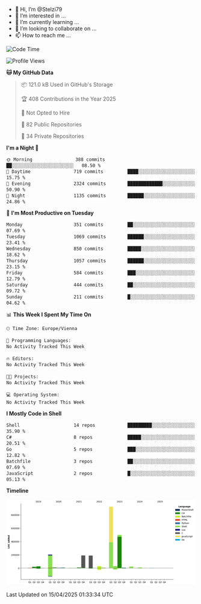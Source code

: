 - 👋 Hi, I’m @Stelzi79
- 👀 I’m interested in ...
- 🌱 I’m currently learning ...
- 💞️ I’m looking to collaborate on ...
- 📫 How to reach me ...

<!--START_SECTION:waka-->
![Code Time](http://img.shields.io/badge/Code%20Time-1%2C135%20hrs%2016%20mins-blue)

![Profile Views](http://img.shields.io/badge/Profile%20Views-0-blue)

**🐱 My GitHub Data** 

> 📦 121.0 kB Used in GitHub's Storage 
 > 
> 🏆 408 Contributions in the Year 2025
 > 
> 🚫 Not Opted to Hire
 > 
> 📜 82 Public Repositories 
 > 
> 🔑 34 Private Repositories 
 > 
**I'm a Night 🦉** 

```text
🌞 Morning                388 commits         ██░░░░░░░░░░░░░░░░░░░░░░░   08.50 % 
🌆 Daytime                719 commits         ████░░░░░░░░░░░░░░░░░░░░░   15.75 % 
🌃 Evening                2324 commits        █████████████░░░░░░░░░░░░   50.90 % 
🌙 Night                  1135 commits        ██████░░░░░░░░░░░░░░░░░░░   24.86 % 
```
📅 **I'm Most Productive on Tuesday** 

```text
Monday                   351 commits         ██░░░░░░░░░░░░░░░░░░░░░░░   07.69 % 
Tuesday                  1069 commits        ██████░░░░░░░░░░░░░░░░░░░   23.41 % 
Wednesday                850 commits         █████░░░░░░░░░░░░░░░░░░░░   18.62 % 
Thursday                 1057 commits        ██████░░░░░░░░░░░░░░░░░░░   23.15 % 
Friday                   584 commits         ███░░░░░░░░░░░░░░░░░░░░░░   12.79 % 
Saturday                 444 commits         ██░░░░░░░░░░░░░░░░░░░░░░░   09.72 % 
Sunday                   211 commits         █░░░░░░░░░░░░░░░░░░░░░░░░   04.62 % 
```


📊 **This Week I Spent My Time On** 

```text
🕑︎ Time Zone: Europe/Vienna

💬 Programming Languages: 
No Activity Tracked This Week

🔥 Editors: 
No Activity Tracked This Week

🐱‍💻 Projects: 
No Activity Tracked This Week

💻 Operating System: 
No Activity Tracked This Week
```

**I Mostly Code in Shell** 

```text
Shell                    14 repos            █████████░░░░░░░░░░░░░░░░   35.90 % 
C#                       8 repos             █████░░░░░░░░░░░░░░░░░░░░   20.51 % 
Go                       5 repos             ███░░░░░░░░░░░░░░░░░░░░░░   12.82 % 
Batchfile                3 repos             ██░░░░░░░░░░░░░░░░░░░░░░░   07.69 % 
JavaScript               2 repos             █░░░░░░░░░░░░░░░░░░░░░░░░   05.13 % 
```



**Timeline**

![Lines of Code chart](https://raw.githubusercontent.com/Stelzi79/Stelzi79/main/assets/bar_graph.png)


 Last Updated on 15/04/2025 01:33:34 UTC
<!--END_SECTION:waka-->

<!---
Stelzi79/Stelzi79 is a ✨ special ✨ repository because its `README.md` (this file) appears on your GitHub profile.
You can click the Preview link to take a look at your changes.
--->
